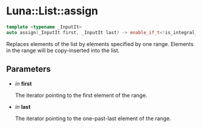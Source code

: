 # Luna::List::assign

```c++
template <typename _InputIt>
auto assign(_InputIt first, _InputIt last) -> enable_if_t<!is_integral_v< _InputIt >, void >
```

Replaces elements of the list by elements specified by one range. Elements in the range will be copy-inserted into the list. 



## Parameters
* *in* **first**

    The iterator pointing to the first element of the range. 

* *in* **last**

    The iterator pointing to the one-past-last element of the range. 

